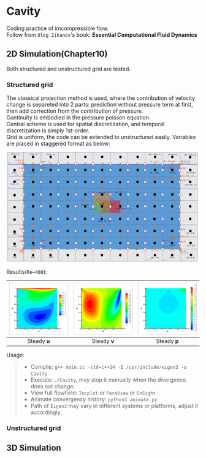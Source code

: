 # Cavity
Coding practice of imcompressible flow.  
Follow from `Oleg Zikanov`'s book: __Essential Computational Fluid Dynamics__

## 2D Simulation(Chapter10)
Both structured and unstructured grid are tested.

### Structured grid
The classical projection method is used, where the contribution of velocity change is separeted into 2 parts: prediction without pressure term at first, then add correction from the contribution of pressure.  
Continuity is embodied in the pressure poisson equation.  
Central scheme is used for spatial discretization, and temporal discretization is simply 1st-order.  
Grid is uniform, the code can be extended to unstructured easily. Variables are placed in staggered format as below:

<div align=center><img src="2D/Structured/fig/grid.png"/></div>

Results(`Re=400`):

|<div align=center><img src="2D/Structured/fig/Re=400(129x129)/u.png"/></div>|<div align=center><img src="2D/Structured/fig/Re=400(129x129)/v.png"/></div>|<div align=center><img src="2D/Structured/fig/Re=400(129x129)/p.png"/></div>|
|:-:|:-:|:-:|
|Steady __u__ | Steady __v__ | Steady __p__ |

Usage:
> * Compile: `g++ main.cc -std=c++14 -I /usr/include/eigen3 -o Cavity`
> * Execute: `./Cavity`, may stop it manually when the divergence does not change.
> * View full flowfield: `Tecplot` or `ParaView` or `EnSight`
> * Animate convergency history: `python3 animate.py`
> * Path of `Eigen3` may vary in different systems or platforms, adjust it accordingly.

### Unstructured grid

## 3D Simulation

